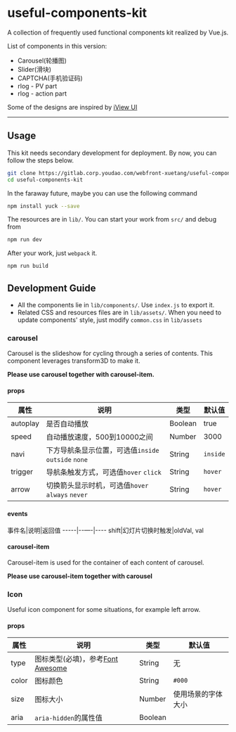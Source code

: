 # useful-components-kit

A collection of frequently used functional components kit realized by Vue.js.

List of components in this version:

- Carousel(轮播图)
- Slider(滑块)
- CAPTCHA(手机验证码)
- rlog - PV part
- rlog - action part

Some of the designs are inspired by [iView UI](https://github.com/iview/iview)

---

## Usage

This kit needs secondary development for deployment. By now, you can follow the steps below.

```bash
git clone https://gitlab.corp.youdao.com/webfront-xuetang/useful-components-kit.git
cd useful-components-kit
```

In the faraway future, maybe you can use the following command

```bash
npm install yuck --save
```

The resources are in `lib/`. You can start your work from `src/` and debug from

```bash
npm run dev
```

After your work, just `webpack` it.

```bash
npm run build
```

## Development Guide

- All the components lie in `lib/components/`. Use `index.js` to export it.
- Related CSS and resources files are in `lib/assets/`. When you need to update components' style, just modify `common.css` in `lib/assets`

### carousel

Carousel is the slideshow for cycling through a series of contents. This component leverages transform3D to make it.

**Please use carousel together with carousel-item.**

#### props

属性 | 说明 | 类型 | 默认值
----|-----|------|-----
autoplay|是否自动播放|Boolean|true
speed|自动播放速度，500到10000之间|Number|3000
navi|下方导航条显示位置，可选值`inside` `outside` `none`|String|`inside`
trigger|导航条触发方式，可选值`hover` `click`|String|`hover`
arrow|切换箭头显示时机，可选值`hover` `always` `never`|String|`hover`

#### events

事件名|说明|返回值
-----|--—-|----
shift|幻灯片切换时触发|oldVal, val

#### carousel-item

Carousel-item is used for the container of each content of carousel.

**Please use carousel-item together with carousel**

### Icon

Useful icon component for some situations, for example left arrow.

#### props

属性 | 说明 | 类型 | 默认值
----|-----|------|-----
type|图标类型(必填)，参考[Font Awesome](http://fontawesome.io/icons/)|String|无
color|图标颜色|String|`#000`
size|图标大小|Number|使用场景的字体大小
aria|`aria-hidden`的属性值|Boolean
